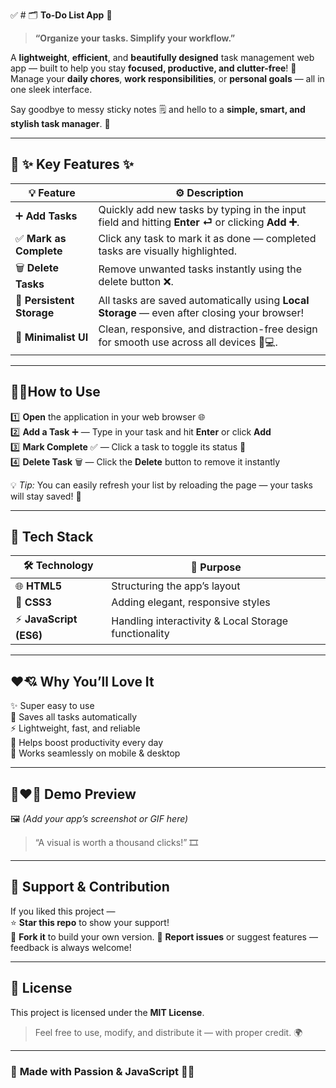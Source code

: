 ✅ # 🗂️ **To-Do List App** 📝  
> **“Organize your tasks. Simplify your workflow.”**

A **lightweight**, **efficient**, and **beautifully designed** task management web app — built to help you stay **focused, productive, and clutter-free**! 🎯  
Manage your **daily chores**, **work responsibilities**, or **personal goals** — all in one sleek interface.  

Say goodbye to messy sticky notes 🗒️ and hello to a **simple, smart, and stylish task manager**. 🚀  

---

## 🤩 **✨ Key Features ✨**

| 💡 Feature | ⚙️ Description |
|-------------|----------------|
| ➕ **Add Tasks** | Quickly add new tasks by typing in the input field and hitting **Enter ⏎** or clicking **Add ➕**. |
| ✅ **Mark as Complete** | Click any task to mark it as done — completed tasks are visually highlighted. |
| 🗑️ **Delete Tasks** | Remove unwanted tasks instantly using the delete button ❌. |
| 💾 **Persistent Storage** | All tasks are saved automatically using **Local Storage** — even after closing your browser! |
| 🎨 **Minimalist UI** | Clean, responsive, and distraction-free design for smooth use across all devices 📱💻. |

---

## 🤔🚀**How to Use**

1️⃣ **Open** the application in your web browser 🌐  
2️⃣ **Add a Task** ➕ — Type in your task and hit **Enter** or click **Add**  
3️⃣ **Mark Complete** ✅ — Click a task to toggle its status 🔄  
4️⃣ **Delete Task** 🗑️ — Click the **Delete** button to remove it instantly  

💡 *Tip:* You can easily refresh your list by reloading the page — your tasks will stay saved! 💾  

---

## 🧩 **Tech Stack**

| 🛠️ Technology | 💬 Purpose |
|----------------|-------------|
| 🌐 **HTML5** | Structuring the app’s layout |
| 🎨 **CSS3** | Adding elegant, responsive styles |
| ⚡ **JavaScript (ES6)** | Handling interactivity & Local Storage functionality |

---

## ❤️💘 **Why You’ll Love It**

✨ Super easy to use  
💾 Saves all tasks automatically  
⚡ Lightweight, fast, and reliable  
🎯 Helps boost productivity every day  
📱 Works seamlessly on mobile & desktop  

---

## 📸❤️‍🔥 **Demo Preview**

🖼️ *(Add your app’s screenshot or GIF here)*  

> “A visual is worth a thousand clicks!” 🎞️  

---

## 💖 **Support & Contribution**

If you liked this project —  
⭐ **Star this repo** to show your support!  
🔗 **Fork it** to build your own version. 
🐛 **Report issues** or suggest features — feedback is always welcome!  

---

## 📜 **License**

This project is licensed under the **MIT License**.  

> Feel free to use, modify, and distribute it — with proper credit. 🌍  

---

### 🧠 **Made with Passion & JavaScript 💛🤍**
